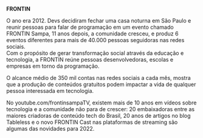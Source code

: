 **FRONTIN**

O ano era 2012. Devs decidiram fechar uma casa noturna em São Paulo e reunir pessoas para falar de programação em um evento chamado FRONTIN Sampa, ﻿11 anos depois, a comunidade cresceu, e produz 6 eventos diferentes para mais de 40.000 pessoas seguidoras nas redes sociais.\
Com o propósito de gerar transformação social através da educação e tecnologia, a FRONTIN reúne pessoas desenvolvedoras, escolas e empresas em torno da programação.

O alcance médio de 350 mil contas nas redes sociais a cada mês, mostra que a produção de conteúdos gratuitos podem impactar a vida de qualquer pessoa interessada em tecnologia.

No youtube.com/frontinsampaTV, existem mais de 10 anos em vídeos sobre tecnologia e a comunidade não para de crescer: 20 embaixadoras entre as maiores criadoras de conteúdo tech do Brasil, 20 anos de artigos no blog Tableless e o novo FRONTIN Cast nas plataformas de streaming são algumas das novidades para 2022.
